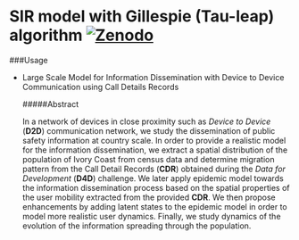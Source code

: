 SIR model with Gillespie (Tau-leap) algorithm [![Zenodo](https://zenodo.org/badge/doi/10.5281/zenodo.11759.png)](https://zenodo.org/record/11759)
===


###Usage

- Large Scale Model for Information Dissemination with Device to Device Communication using Call Details Records

  #####Abstract

    In a network of devices in close proximity such as *Device to Device* (**D2D**) communication network, we study the dissemination of public safety information at country scale. In order to provide a realistic model for the information dissemination, we extract a spatial distribution of the population of Ivory Coast from census data and determine migration pattern from the Call Detail Records (**CDR**) obtained during the *Data for Development* (**D4D**) challenge. We later apply epidemic model towards the information dissemination process based on the spatial properties of the user mobility extracted from the provided **CDR**. We then propose enhancements by adding latent states to the epidemic model in order to model more realistic user dynamics. Finally, we study dynamics of the evolution of the information spreading through the population.
